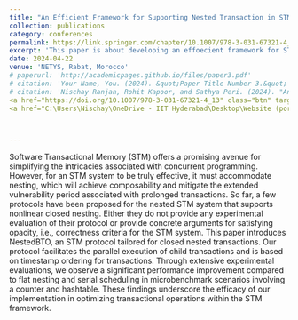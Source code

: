 ```yaml
---
title: "An Efficient Framework for Supporting Nested Transaction in STM"
collection: publications
category: conferences
permalink: https://link.springer.com/chapter/10.1007/978-3-031-67321-4_13
excerpt: 'This paper is about developing an effoecient framework for STM which supports nested transactions.'
date: 2024-04-22
venue: 'NETYS, Rabat, Morocco'
# paperurl: 'http://academicpages.github.io/files/paper3.pdf'
# citation: 'Your Name, You. (2024). &quot;Paper Title Number 3.&quot; <i>GitHub Journal of Bugs</i>. 1(3).'
# citation: 'Nischay Ranjan, Rohit Kapoor, and Sathya Peri. (2024). "An Efficient Framework for Supporting Nested Transaction in STMs." In <i>Networked Systems</i>, edited by Armando Castañeda, Constantin Enea, and Nirupam Gupta, pp. 204-210. Springer Nature Switzerland. DOI: [10.1007/978-3-031-67321-4_13](https://doi.org/10.1007/978-3-031-67321-4_13).'
<a href="https://doi.org/10.1007/978-3-031-67321-4_13" class="btn" target="_blank" rel="noopener noreferrer">DOI</a>
<a href="C:\Users\Nischay\OneDrive - IIT Hyderabad\Desktop\Website (portfolio)\ranjannischay.github.io\_publications\bibtex_netys2024.bib" class="btn" download>Download BibTeX</a>



---
```


<!-- The contents above will be part of a list of publications, if the user clicks the link for the publication than the contents of section will be rendered as a full page, allowing you to provide more information about the paper for the reader. When publications are displayed as a single page, the contents of the above "citation" field will automatically be included below this section in a smaller font. -->
Software Transactional Memory (STM) offers a promising avenue for simplifying the intricacies associated with concurrent programming. However, for an STM system to be truly effective, it must accommodate nesting, which will achieve composability and mitigate the extended vulnerability period associated with prolonged transactions. So far, a few protocols have been proposed for the nested STM system that supports nonlinear closed nesting. Either they do not provide any experimental evaluation of their protocol or provide concrete arguments for satisfying opacity, i.e., correctness criteria for the STM system. This paper introduces NestedBTO, an STM protocol tailored for closed nested transactions. Our protocol facilitates the parallel execution of child transactions and is based on timestamp ordering for transactions. Through extensive experimental evaluations, we observe a significant performance improvement compared to flat nesting and serial scheduling in microbenchmark scenarios involving a counter and hashtable. These findings underscore the efficacy of our implementation in optimizing transactional operations within the STM framework.
